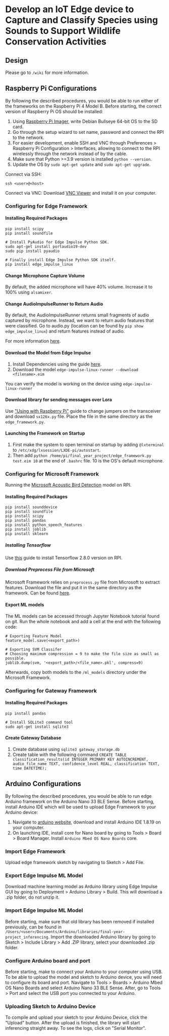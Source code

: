 # Develop an IoT Edge device to Capture and Classify Species using Sounds to Support Wildlife Conservation Activities

## Design

Please go to `/wiki` for more information.

## Raspberry Pi Configurations

By following the described procedures, you would be able to run either of the frameworks
on the Raspberry Pi 4 Model B. Before starting, the correct version of Raspberry Pi OS
should be installed:

1. Using [Raspberry Pi Imager](https://www.raspberrypi.com/software/), write Debian Bullseye 64-bit
OS to the SD card.
2. Go through the setup wizard to set name, password and connect the RPI to the network.
3. For easier development, enable SSH and VNC through Preferences > Raspberry Pi Configuration > Interfaces,
allowing to connect to the RPI wirelessly through the network instead of by the cable.
4. Make sure that Python >=3.9 version is installed `python --version`.
5. Update the OS by `sudo apt-get update` and `sudo apt-get upgrade`.

Connect via SSH:
```
ssh <user>@<host>
```

Connect via VNC: Download [VNC Viewer](https://www.realvnc.com/en/connect/download/viewer/) and install it on your computer.

### Configuring for Edge Framework

#### Installing Required Packages

```
pip install scipy
pip install soundfile

# Install PyAudio for Edge Impulse Python SDK.
sudo apt-get install portaudio19-dev
sudo pip install pyaudio

# Finally install Edge Impulse Python SDK itself.
pip install edge_impulse_linux
```

#### Change Microphone Capture Volume

By default, the added microphone will have 40% volume. Increase it to 100% using `alsamixer`.

#### Change AudioImpulseRunner to Return Audio

By default, the AudioImpulseRunner returns small fragments of audio captured by microphone.
Instead, we want to return audio features that were classified. Go to audio.py
(location can be found by `pip show edge_impulse_linux`) and return features instead of audio.

For more information [here](https://forum.edgeimpulse.com/t/exporting-audio-from-audioimpulserunner/3698).

#### Download the Model from Edge Impulse

1. Install Dependencies using the guide [here](https://docs.edgeimpulse.com/docs/raspberry-pi-4#2-installing-dependencies).
2. Download the model `edge-impulse-linux-runner --download <filename>.eim`

You can verify the model is working on the device using `edge-impulse-linux-runner`

#### Download library for sending messages over Lora

Use ["Using with Raspberry Pi"](https://www.waveshare.com/wiki/SX1268_433M_LoRa_HAT) guide to change jumpers on the transceiver and download `sx126x.py` file. Place the file in the same directory as the `edge_framework.py`.

#### Launching the Framework on Startup

1. First make the system to open terminal on startup by adding `@lxterminal` to `/etc/xdg/lxsession/LXDE-pi/autostart`.
2. Then add `python /home/pi/final_year_project/edge_framework.py test.eim 10` at the end of `.bashrc` file.
10 is the OS's default microphone.

### Configuring for Microsoft Framework

Running the [Microsoft Acoustic Bird Detection](https://github.com/microsoft/acoustic-bird-detection) model
on RPI.

#### Installing Required Packages

```
pip install sounddevice
pip install soundfile
pip install scipy
pip install pandas
pip install python_speech_features
pip install joblib
pip install sklearn
```

##### Installing Tensorflow

Use [this](https://qengineering.eu/install-tensorflow-2.7-on-raspberry-64-os.html) guide to install Tensorflow 2.8.0 version on RPI.

##### Download Preprocess File from Microsoft

Microsoft Framework relies on `preprocess.py` file from Microsoft to extract features.
Download the file and put it in the same directory as the framework. Can be found [here](https://github.com/microsoft/acoustic-bird-detection/blob/main/preprocess.py).

#### Export ML models

The ML models can be accessed through Jupyter Notebook tutorial found on git. Run the whole
notebook and add a cell at the end with the following code:

```
# Exporting Feature Model
feature_model.save(<export_path>)

# Exporting SVM Classifer
# Choosing maximum compression = 9 to make the file size as small as possible.
joblib.dump(svm, '<export_path>/<file_name>.pkl', compress=9)
```

Afterwards, copy both models to the `/ml_models` directory under the Microsoft Framework.

### Configuring for Gateway Framework

#### Installing Required Packages

```
pip install pandas

# Install SQLite3 command tool
sudo apt-get install sqlite3
```

#### Create Gateway Database

1. Create database using `sqlite3 gateway_storage.db`
2. Create table with the following command `CREATE TABLE classification_results(id INTEGER PRIMARY KEY AUTOINCREMENT, audio_file_name TEXT, confidence_level REAL, classification TEXT, time DATETIME);`

## Arduino Configurations

By following the described procedures, you would be able to run edge Arduino framework
on the Arduino Nano 33 BLE Sense. Before starting, install Arduino IDE which will be used to upload
Edge Framework to your Arduino device:

1. Navigate to [arduino website](https://www.arduino.cc/en/software), download and install Arduino IDE 1.8.19 on your computer.
2. On launching IDE, install core for Nano board by going to Tools > Board > Board Manager. Install `Arduino Mbed OS Nano Boards` core.

### Import Edge Framework

Upload edge framework sketch by navigating to Sketch > Add File.

### Export Edge Impulse ML Model

Download machine learning model as Arduino library using Edge Impulse GUI by going to
Deployment > Arduino Library > Build. This will download a .zip folder, do not unzip it.

### Import Edge Impulse ML Model

Before starting, make sure that old library has been removed if installed previously, can be found in `/Users/<user>/Documents/Arduino/libraries/final-year-project_inferencing`.
Import the downloaded Arduino library by going to Sketch > Include Library > Add .ZIP library, select your downloaded .zip folder.

### Configure Arduino board and port

Before starting, make to connect your Arduino to your computer using USB. To be able to upload the model and sketch to Arduino device,
you will need to configure its board and port. Navigate to Tools > Boards > Arduino Mbed OS Nano Boards and
select Arduino Nano 33 BLE Sense. After, go to Tools > Port and select the USB port you connected to your Arduino.

### Uploading Sketch to Arduino Device

To compile and upload your sketch to your Arduino Device, click the "Upload" button.
After the upload is finished, the library will start inferencing straight away. To see the logs,
click on "Serial Monitor".
